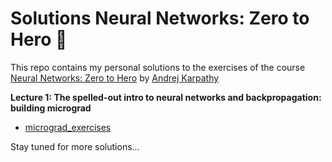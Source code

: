 # Solutions Neural Networks: Zero to Hero 📝

This repo contains my personal solutions to the exercises of the course [Neural Networks: Zero to Hero](https://github.com/karpathy/nn-zero-to-hero) by [Andrej Karpathy](https://twitter.com/karpathy)

**Lecture 1: The spelled-out intro to neural networks and backpropagation: building micrograd**

- [micrograd_exercises](micrograd_exercises.ipynb)

Stay tuned for more solutions...
